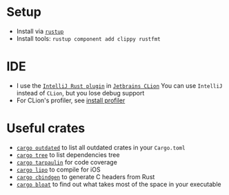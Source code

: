
# Setup
* Install via [`rustup`](https://rustup.rs/)
* Install tools: `rustup component add clippy rustfmt`

# IDE
* I use the [`IntelliJ Rust plugin`](https://github.com/intellij-rust/intellij-rust) in [`Jetbrains CLion`](https://www.jetbrains.com/clion/)
  You can use `IntelliJ` instead of `CLion`, but you lose debug support
* For CLion's profiler, see [install profiler](https://www.jetbrains.com/help/clion/cpu-profiler.html)

# Useful crates
* [`cargo outdated`](https://github.com/kbknapp/cargo-outdated) to list all outdated crates in your `Cargo.toml`
* [`cargo tree`](https://github.com/sfackler/cargo-tree) to list dependencies tree
* [`cargo tarpaulin`](https://github.com/xd009642/tarpaulin) for code coverage
* [`cargo lipo`](https://github.com/TimNN/cargo-lipo) to compile for iOS
* [`cargo cbindgen`](https://github.com/eqrion/cbindgen) to generate C headers from Rust
* [`cargo bloat`](https://github.com/RazrFalcon/cargo-bloat) to find out what takes most of the space in your executable
